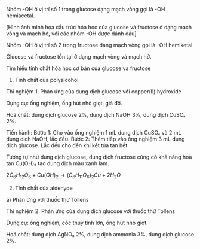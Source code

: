 Nhóm -OH ở vị trí số 1 trong glucose dạng mạch vòng gọi là -OH hemiacetal.

[Hình ảnh minh họa cấu trúc hóa học của glucose và fructose ở dạng mạch vòng và mạch hở, với các nhóm -OH được đánh dấu]

Nhóm -OH ở vị trí số 2 trong fructose dạng mạch vòng gọi là -OH hemiketal.

Glucose và fructose tồn tại ở dạng mạch vòng và mạch hở.

Tìm hiểu tính chất hóa học cơ bản của glucose và fructose

1. Tính chất của polyalcohol

Thí nghiệm 1. Phản ứng của dung dịch glucose với copper(II) hydroxide

Dụng cụ: ống nghiệm, ống hút nhỏ giọt, giá đỡ.

Hoá chất: dung dịch glucose 2%, dung dịch NaOH 3%, dung dịch CuSO₄ 2%.

Tiến hành:
Bước 1: Cho vào ống nghiệm 1 mL dung dịch CuSO₄ và 2 mL dung dịch NaOH, lắc đều.
Bước 2: Thêm tiếp vào ống nghiệm 3 mL dung dịch glucose. Lắc đều cho đến khi kết tủa tan hết.

Tương tự như dung dịch glucose, dung dịch fructose cũng có khả năng hoà tan Cu(OH)₂ tạo dung dịch màu xanh lam.

$2C_6H_{12}O_6 + Cu(OH)_2 \rightarrow (C_6H_{11}O_6)_2Cu + 2H_2O$

2. Tính chất của aldehyde

a) Phản ứng với thuốc thử Tollens

Thí nghiệm 2. Phản ứng của dung dịch glucose với thuốc thử Tollens

Dụng cụ: ống nghiệm, cốc thuỷ tinh lớn, ống hút nhỏ giọt.

Hoá chất: dung dịch AgNO₃ 2%, dung dịch ammonia 3%, dung dịch glucose 2%.